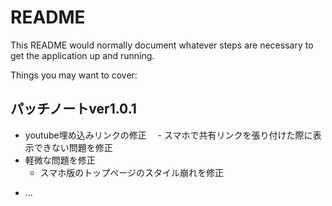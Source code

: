 # README

This README would normally document whatever steps are necessary to get the
application up and running.

Things you may want to cover:

## パッチノートver1.0.1
- youtube埋め込みリンクの修正
　- スマホで共有リンクを張り付けた際に表示できない問題を修正
- 軽微な問題を修正
  - スマホ版のトップページのスタイル崩れを修正
* ...
